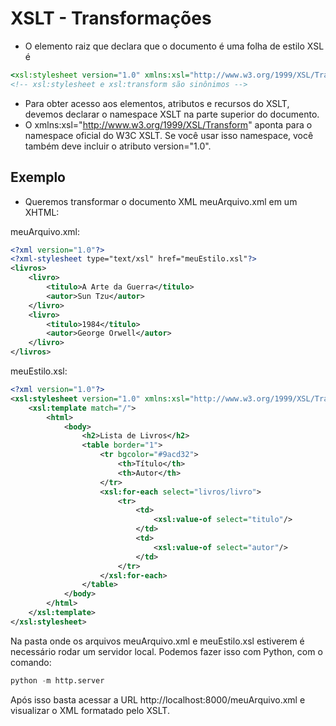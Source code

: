 # XSLT - Transformações

- O elemento raiz que declara que o documento é uma folha de estilo XSL é

~~~xslt
<xsl:stylesheet version="1.0" xmlns:xsl="http://www.w3.org/1999/XSL/Transform">
<!-- xsl:stylesheet e xsl:transform são sinônimos -->
~~~

- Para obter acesso aos elementos, atributos e recursos do XSLT, devemos declarar o namespace XSLT na parte superior do documento.
- O xmlns:xsl="http://www.w3.org/1999/XSL/Transform" aponta para o namespace oficial do W3C XSLT. Se você usar isso namespace, você também deve incluir o atributo version="1.0".

## Exemplo

- Queremos transformar o documento XML meuArquivo.xml em um XHTML:

meuArquivo.xml:

~~~xml
<?xml version="1.0"?>
<?xml-stylesheet type="text/xsl" href="meuEstilo.xsl"?>
<livros>
    <livro>
        <titulo>A Arte da Guerra</titulo>
        <autor>Sun Tzu</autor>
    </livro>
    <livro>
        <titulo>1984</titulo>
        <autor>George Orwell</autor>
    </livro>
</livros>
~~~

meuEstilo.xsl: 

~~~xml
<?xml version="1.0"?>
<xsl:stylesheet version="1.0" xmlns:xsl="http://www.w3.org/1999/XSL/Transform">
    <xsl:template match="/">
        <html>
            <body>
                <h2>Lista de Livros</h2>
                <table border="1">
                    <tr bgcolor="#9acd32">
                        <th>Título</th>
                        <th>Autor</th>
                    </tr>
                    <xsl:for-each select="livros/livro">
                        <tr>
                            <td>
                                <xsl:value-of select="titulo"/>
                            </td>
                            <td>
                                <xsl:value-of select="autor"/>
                            </td>
                        </tr>
                    </xsl:for-each>
                </table>
            </body>
        </html>
    </xsl:template>
</xsl:stylesheet>
~~~

Na pasta onde os arquivos meuArquivo.xml e meuEstilo.xsl estiverem é necessário rodar um servidor local. 
Podemos fazer isso com Python, com o comando: 

~~~python
python -m http.server
~~~

Após isso basta acessar a URL http://localhost:8000/meuArquivo.xml e visualizar o XML formatado pelo XSLT.